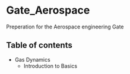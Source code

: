# Gate_Aerospace

Preperation for the Aerospace engineering Gate

## Table of contents
* Gas Dynamics
  -  Introduction to Basics 
